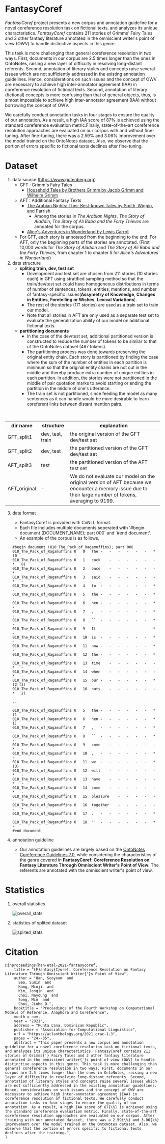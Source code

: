 # FantasyCoref

*FantasyCoref* project presents a new corpus and annotation guideline for a novel coreference resolution task on fictional texts, and analyzes its unique characteristics.
*FantasyCoref* contains 211 stories of Grimms' Fairy Tales and 3 other fantasy literature annotated in the omniscient writer's point of view (OWV) to handle distinctive aspects in this genre.

This task is more challenging than general coreference resolution in two ways.
First, documents in our corpus are 2.5 times longer than the ones in OntoNotes, raising a new layer of difficulty in resolving long-distant referents.
Second, annotation of literary styles and concepts raise several issues which are not sufficiently addressed in the existing annotation guidelines. Hence, considerations on such issues and the concept of OWV are necessary to achieve high inter-annotator agreement (IAA) in coreference resolution of fictional texts.
Second, annotation of literary (fictional) concepts is more confusing than that of general objects, thus, is almost impossible to achieve high inter-annotator agreement (IAA) without borrowing the concept of OWV.

We carefully conduct annotation tasks in four stages to ensure the quality of our annotation. As a result, a high IAA score of 87% is achieved using the standard coreference evaluation metric.Finally, state-of-the-art coreference resolution approaches are evaluated on our corpus with and without fine-tuning. After fine-tuning, there was a 2.59\% and 3.06\% improvement over the model trained on the OntoNotes dataset. Also, we observe that the portion of errors specific to fictional texts declines after fine-tuning.


# Dataset
1. data source (https://www.gutenberg.org)
    * GFT : Grimm's Fairy Tales
        * [Household Tales by Brothers Grimm by Jacob Grimm and Wilhelm Grimm](https://www.gutenberg.org/ebooks/5314)
    * AFT : Additional Fantasy Texts
        * [The Arabian Nights: Their Best-known Tales by Smith, Wiggin, and Parrish](https://www.gutenberg.org/ebooks/20916)
            * Among the stories in *The Arabian Nights*, *The Story of Aladdin*, *The Story of Ali Baba and the Forty Thieves* are annoated for the corpus. 
        * [Alice's Adventures in Wonderland by Lewis Carroll](https://www.gutenberg.org/ebooks/11)
    * For GFT, each story is annotated from the beginning to the end. For AFT, only the beginning parts of the stories are annotated. (First 10,000 words for *The Story of Aladdin* and *The Story of Ali Baba and the Forty Thieves*, from chapter 1 to chapter 5 for *Alice's Adventures in Wonderland*)
2. data structure
    * **spliting train, dev, test set**
        * Development and test set are chosen from 211 stories (10 stories each) in GFT using stratified sampling method so that the train/dev/test set could have homogeneous distributions in terms of number of sentences, tokens, entities, mentions, and number of fantasy-specific issues(**Assymetry of Knowledge**, **Changes in Entities**, **Foretelling or Wishes**, **Lexical Variations**).
        * The rest of the stories (171 stories) are used as a train set to train our model.
        * Note that all stories in AFT are only used as a separate test set to evaluate the generalization ability of our model on additional fictional texts.
    * **partitioning documents**
        * In the case of the dev/test set, additional partitioned version is constructed to reduce the number of tokens to be similar to that of the OntoNotes dataset (467 tokens).
        * The partitioning process was done towards preserving the original entity chain.
Each story is partitioned by finding the case where the sum of the number of entities in each partition is minimum so that the original entity chains are not cut in the middle and thereby produce extra number of unique entities in each partition.
In addition, the stories were not partitioned in the middle of pair quotation marks to avoid starting or ending the partition in the middle of one's utterance.
        * The train set is not partitioned, since feeding the model as many sentences as it can handle would be more desirable to learn coreferent links between distant mention pairs.
<br>

|dir name|structure|explanation|
|------|---|---|
|GFT_split1|dev, test, train|the original version of the GFT dev/test set|
|GFT_split2|dev, test|the partitioned version of the GFT dev/test set|
|AFT_split3|test|the partitioned version of the AFT test set|
|AFT_original|-|We do not evaluate our model on the original version of AFT because we encounter a memory issue due to their large number of tokens, averaging to 9199.|
    
3. data format
   * FantasyCoref is provided with CoNLL format.
   * Each file includes multiple documents seperated with '#begin document (DOCUMENT_NAME); part 000' and '#end document'.
   * An example of the corpus is as follows. 
    ~~~
    #begin document (010_The_Pack_of_Ragamuffins); part 000
    010_The_Pack_of_Ragamuffins	0	0	The	-	-	-	-	-	-	*	(0
    010_The_Pack_of_Ragamuffins	0	1	cock	-	-	-	-	-	-	*	0)
    010_The_Pack_of_Ragamuffins	0	2	once	-	-	-	-	-	-	*	-
    010_The_Pack_of_Ragamuffins	0	3	said	-	-	-	-	-	-	*	-
    010_The_Pack_of_Ragamuffins	0	4	to	-	-	-	-	-	-	*	-
    010_The_Pack_of_Ragamuffins	0	5	the	-	-	-	-	-	-	*	-
    010_The_Pack_of_Ragamuffins	0	6	hen	-	-	-	-	-	-	*	-
    010_The_Pack_of_Ragamuffins	0	7	,	-	-	-	-	-	-	*	-
    010_The_Pack_of_Ragamuffins	0	8	``	-	-	-	-	-	-	*	-
    010_The_Pack_of_Ragamuffins	0	9	It	-	-	-	-	-	-	*	-
    010_The_Pack_of_Ragamuffins	0	10	is	-	-	-	-	-	-	*	-
    010_The_Pack_of_Ragamuffins	0	11	now	-	-	-	-	-	-	*	-
    010_The_Pack_of_Ragamuffins	0	12	the	-	-	-	-	-	-	*	-
    010_The_Pack_of_Ragamuffins	0	13	time	-	-	-	-	-	-	*	-
    010_The_Pack_of_Ragamuffins	0	14	when	-	-	-	-	-	-	*	-
    010_The_Pack_of_Ragamuffins	0	15	our	-	-	-	-	-	-	*	(2|(3)
    010_The_Pack_of_Ragamuffins	0	16	nuts	-	-	-	-	-	-	*	2)

    ...
    
    010_The_Pack_of_Ragamuffins	0	5	the	-	-	-	-	-	-	*	(1
    010_The_Pack_of_Ragamuffins	0	6	hen	-	-	-	-	-	-	*	1)
    010_The_Pack_of_Ragamuffins	0	7	,	-	-	-	-	-	-	*	-
    010_The_Pack_of_Ragamuffins	0	8	``	-	-	-	-	-	-	*	-
    010_The_Pack_of_Ragamuffins	0	9	come	-	-	-	-	-	-	*	-
    010_The_Pack_of_Ragamuffins	0	10	,	-	-	-	-	-	-	*	-
    010_The_Pack_of_Ragamuffins	0	11	we	-	-	-	-	-	-	*	(3)
    010_The_Pack_of_Ragamuffins	0	12	will	-	-	-	-	-	-	*	-
    010_The_Pack_of_Ragamuffins	0	13	have	-	-	-	-	-	-	*	-
    010_The_Pack_of_Ragamuffins	0	14	some	-	-	-	-	-	-	*	-
    010_The_Pack_of_Ragamuffins	0	15	pleasure	-	-	-	-	-	-	*	-
    010_The_Pack_of_Ragamuffins	0	16	together	-	-	-	-	-	-	*	-
    010_The_Pack_of_Ragamuffins	0	17	.	-	-	-	-	-	-	*	-
    010_The_Pack_of_Ragamuffins	0	18	''	-	-	-	-	-	-	*	-
    #end document
    ~~~

4. annotation guideline
    * Our annotation guidelines are largely based on the [OntoNotes Coreference Guidelines 7.0](https://www.ldc.upenn.edu/sites/www.ldc.upenn.edu/files/english-coreference-guidelines.pdf), while considering the characteristics of the genre covered in **FantasyCoref: Coreference Resolution on Fantasy Literature Through Omniscient Writer's Point of View**. The referents are annotated with the omniscient writer's point of view.
    
# Statistics
1. overall statistics

    ![overall_stats](https://user-images.githubusercontent.com/63485515/133922320-47c43a6e-f0a3-4f49-bba6-822c57a4c95e.PNG)
    
2. statistics of splited dataset

    ![splited_stats](https://user-images.githubusercontent.com/63485515/133922328-2adf713d-91e5-485a-8b89-69e0dabac8ef.PNG)

# Citation

~~~
@inproceedings{han-etal-2021-fantasycoref,
    title = "{F}antasy{C}oref: Coreference Resolution on Fantasy Literature Through Omniscient Writer{'}s Point of View",
    author = "Han, Sooyoun  and
      Seo, Sumin  and
      Kang, Minji  and
      Kim, Jongin  and
      Choi, Nayoung  and
      Song, Min  and
      Choi, Jinho D.",
    booktitle = "Proceedings of the Fourth Workshop on Computational Models of Reference, Anaphora and Coreference",
    month = nov,
    year = "2021",
    address = "Punta Cana, Dominican Republic",
    publisher = "Association for Computational Linguistics",
    url = "https://aclanthology.org/2021.crac-1.3",
    pages = "24--35",
    abstract = "This paper presents a new corpus and annotation guideline for a novel coreference resolution task on fictional texts, and analyzes its unique characteristics. FantasyCoref contains 211 stories of Grimms{'} Fairy Tales and 3 other fantasy literature annotated in the omniscient writer{'}s point of view (OWV) to handle distinctive aspects in this genre. This task is more challenging than general coreference resolution in two ways. First, documents in our corpus are 2.5 times longer than the ones in OntoNotes, raising a new layer of difficulty in resolving long-distant referents. Second, annotation of literary styles and concepts raise several issues which are not sufficiently addressed in the existing annotation guidelines. Hence, considerations on such issues and the concept of OWV are necessary to achieve high inter-annotator agreement (IAA) in coreference resolution of fictional texts. We carefully conduct annotation tasks in four stages to ensure the quality of our annotation. As a result, a high IAA score of 87{\%} is achieved using the standard coreference evaluation metric. Finally, state-of-the-art coreference resolution approaches are evaluated on our corpus. After training with our annotated dataset, there was a 2.59{\%} and 3.06{\%} improvement over the model trained on the OntoNotes dataset. Also, we observe that the portion of errors specific to fictional texts declines after the training.",
}
~~~
